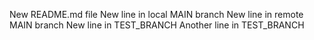 New README.md file
New line in local MAIN branch
New line in remote MAIN branch
New line in TEST_BRANCH
Another line in TEST_BRANCH


